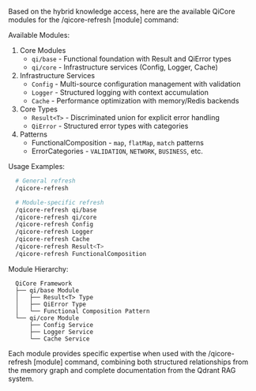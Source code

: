 Based on the hybrid knowledge access, here are the available QiCore modules for the /qicore-refresh [module] command:

Available Modules:

1. Core Modules
   - `qi/base` - Functional foundation with Result and QiError types
   - `qi/core` - Infrastructure services (Config, Logger, Cache)
2. Infrastructure Services
   - `Config` - Multi-source configuration management with validation
   - `Logger` - Structured logging with context accumulation
   - `Cache` - Performance optimization with memory/Redis backends
3. Core Types
   - `Result<T>` - Discriminated union for explicit error handling
   - `QiError` - Structured error types with categories
4. Patterns
   - FunctionalComposition - `map`, `flatMap`, `match` patterns
   - ErrorCategories - `VALIDATION`, `NETWORK`, `BUSINESS`, etc.


Usage Examples:
```bash
  # General refresh
  /qicore-refresh

  # Module-specific refresh
  /qicore-refresh qi/base
  /qicore-refresh qi/core
  /qicore-refresh Config
  /qicore-refresh Logger
  /qicore-refresh Cache
  /qicore-refresh Result<T>
  /qicore-refresh FunctionalComposition
```

Module Hierarchy:

```
  QiCore Framework
  ├── qi/base Module
  │   ├── Result<T> Type
  │   ├── QiError Type
  │   └── Functional Composition Pattern
  └── qi/core Module
      ├── Config Service
      ├── Logger Service
      └── Cache Service
```

Each module provides specific expertise when used with the /qicore-refresh [module] command, combining both structured
  relationships from the memory graph and complete documentation from the Qdrant RAG system.
